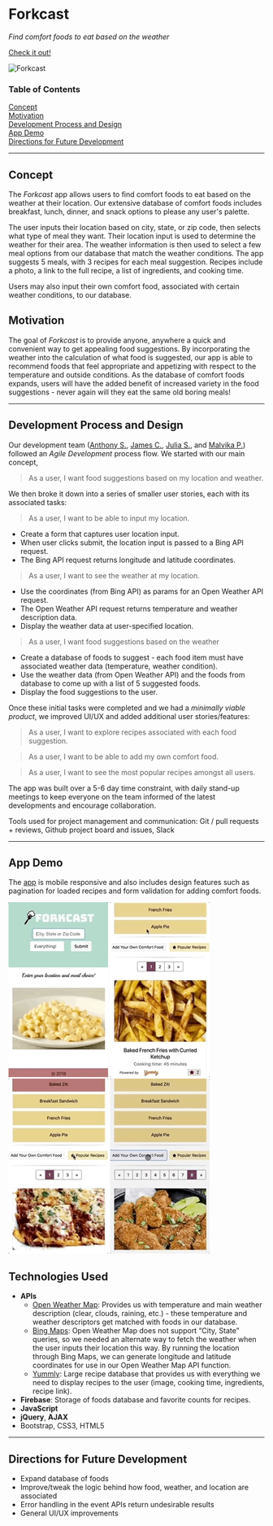 # Forkcast

*Find comfort foods to eat based on the weather*

[Check it out!](https://forkcastfoods.github.io)

![Forkcast](assets/images/about/forkcast.gif)

### Table of Contents

[Concept](#concept)<br>
[Motivation](#motivation)<br>
[Development Process and Design](#development-process-and-design)<br>
[App Demo](#app-demo)<br>
[Directions for Future Development](#directions-for-future-development)

---

## Concept

The *Forkcast* app allows users to find comfort foods to eat based on the weather at their location. Our extensive database of comfort foods includes breakfast, lunch, dinner, and snack options to please any user's palette. 

The user inputs their location based on city, state, or zip code, then selects what type of meal they want. Their location input is used to determine the weather for their area. The weather information is then used to select a few meal options from our database that match the weather conditions. The app suggests 5 meals, with 3 recipes for each meal suggestion. Recipes include a photo, a link to the full recipe, a list of ingredients, and cooking time. 

Users may also input their own comfort food, associated with certain weather conditions, to our database. 

## Motivation

The goal of *Forkcast* is to provide anyone, anywhere a quick and convenient way to get appealing food suggestions. By incorporating the weather into the calculation of what food is suggested, our app is able to recommend foods that feel appropriate and appetizing with respect to the temperature and outside conditions. As the database of comfort foods expands, users will have the added benefit of increased variety in the food suggestions - never again will they eat the same old boring meals! 

---

## Development Process and Design

Our development team ([Anthony S.](https://github.com/ats89), [James C.](https://github.com/Faolun), [Julia S.](https://github.com/julesanne493), and [Malvika P.](https://github.com/malvikapchari)) followed an *Agile Development* process flow. We started with our main concept, 

> As a user, I want food suggestions based on my location and weather.

We then broke it down into a series of smaller user stories, each with its associated tasks:

> As a user, I want to be able to input my location.
  * Create a form that captures user location input.
  * When user clicks submit, the location input is passed to a Bing API request.
  * The Bing API request returns longitude and latitude coordinates.

> As a user, I want to see the weather at my location.
  * Use the coordinates (from Bing API) as params for an Open Weather API request.
  * The Open Weather API request returns temperature and weather description data.
  * Display the weather data at user-specified location.

> As a user, I want food suggestions based on the weather
  * Create a database of foods to suggest - each food item must have associated weather data (temperature, weather condition). 
  * Use the weather data (from Open Weather API) and the foods from database to come up with a list of 5 suggested foods.
  * Display the food suggestions to the user.

Once these initial tasks were completed and we had a *minimally viable product*, we improved UI/UX and added additional user stories/features:

> As a user, I want to explore recipes associated with each food suggestion.

> As a user, I want to be able to add my own comfort food.

> As a user, I want to see the most popular recipes amongst all users.

The app was built over a 5-6 day time constraint, with daily stand-up meetings to keep everyone on the team informed of the latest developments and encourage collaboration. 

Tools used for project management and communication: Git / pull requests + reviews, Github project board and issues, Slack

---

## App Demo

The [app](https://forkcastfoods.github.io) is mobile responsive and also includes design features such as pagination for loaded recipes and form validation for adding comfort foods.

![forkcast-get-suggestions](assets/images/about/forkcast-get-suggestions.gif)
![forkcast-get-recipes](assets/images/about/forkcast-get-recipes.gif)
![forkcast-popular-recipes](assets/images/about/forkcast-popular-recipes.gif)
![forkcast-add-food](assets/images/about/forkcast-add-food.gif)

## Technologies Used

* **APIs**
  * [Open Weather Map](https://openweathermap.org/api): Provides us with temperature and main weather description (clear, clouds, raining, etc.) - these temperature and weather descriptors get matched with foods in our database.
  * [Bing Maps](https://msdn.microsoft.com/en-us/library/dd877180.aspx): Open Weather Map does not support “City, State” queries, so we needed an alternate way to fetch the weather when the user inputs their location this way. By running the location through Bing Maps, we can generate longitude and latitude coordinates for use in our Open Weather Map API function.
  * [Yummly](https://developer.yummly.com/): Large recipe database that provides us with everything we need to display recipes to the user (image, cooking time, ingredients, recipe link).
* **Firebase**: Storage of foods database and favorite counts for recipes.
* **JavaScript**
* **jQuery**, **AJAX**
* Bootstrap, CSS3, HTML5

---

## Directions for Future Development

* Expand database of foods
* Improve/tweak the logic behind how food, weather, and location are associated
* Error handling in the event APIs return undesirable results
* General UI/UX improvements
